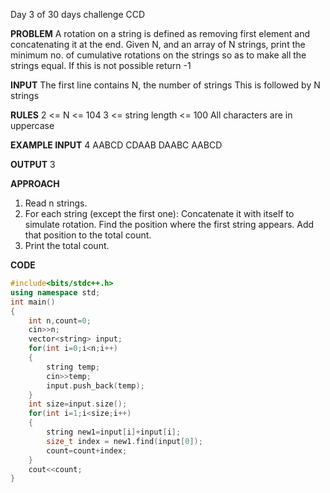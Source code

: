 Day 3 of 30 days challenge CCD

**PROBLEM**
A rotation on a string is defined as removing first element and concatenating it at the end.
Given N, and an array of N strings, print the minimum no. of cumulative rotations on the strings so as to make all the strings equal.
If this is not possible return -1

**INPUT**
The first line contains N, the number of strings
This is followed by N strings

**RULES**
2 <= N <= 104
3 <= string length <= 100
All characters are in uppercase

**EXAMPLE INPUT**
4
AABCD
CDAAB
DAABC
AABCD

**OUTPUT**
3

**APPROACH**
1. Read n strings.
2. For each string (except the first one):
      Concatenate it with itself to simulate rotation.
      Find the position where the first string appears.
      Add that position to the total count.
3. Print the total count.

**CODE**
```cpp
#include<bits/stdc++.h>
using namespace std;
int main()
{
    int n,count=0;
    cin>>n;
    vector<string> input;
    for(int i=0;i<n;i++)
    {
        string temp;
        cin>>temp;
        input.push_back(temp);
    }
    int size=input.size();
    for(int i=1;i<size;i++)
    {
        string new1=input[i]+input[i];
        size_t index = new1.find(input[0]);
        count=count+index;
    }
    cout<<count;
}
